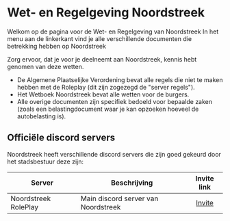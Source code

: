 # Wet- en Regelgeving Noordstreek

Welkom op de pagina voor de Wet- en Regelgeving van Noordstreek
In het menu aan de linkerkant vind je alle verschillende documenten die betrekking hebben op Noordstreek

Zorg ervoor, dat je voor je deelneemt aan Noordstreek, kennis hebt genomen van deze wetten.

- De Algemene Plaatselijke Verordening bevat alle regels die niet te maken hebben met de Roleplay (dit zijn zogezegd de "server regels").
- Het Wetboek Noordstreek bevat alle wetten voor de burgers.
- Alle overige documenten zijn specifiek bedoeld voor bepaalde zaken (zoals een belastingdocument waar je kan opzoeken hoeveel de autobelasting is).

## Officiële discord servers

Noordstreek heeft verschillende discord servers die zijn goed gekeurd door het stadsbestuur deze zijn:

| Server | Beschrijving | Invite link |
|---|---|:---:|
|Noordstreek RolePlay| Main discord server van Noordstreek | [Invite](https://discord.gg/noordstreek) |
